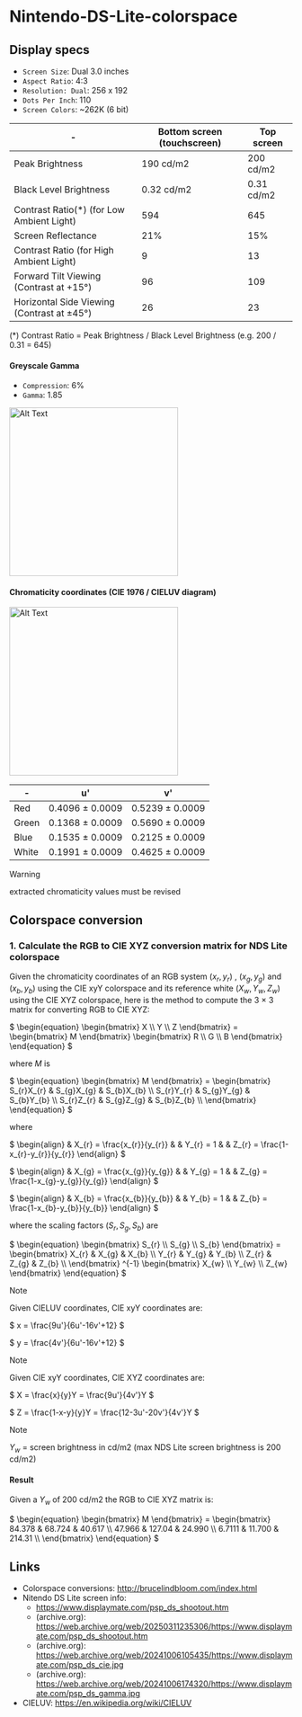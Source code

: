 # Nintendo-DS-Lite-colorspace

## Display specs

- `Screen Size`: Dual 3.0 inches
- `Aspect Ratio`: 4:3
- `Resolution: Dual`: 256 x 192
- `Dots Per Inch`: 110
- `Screen Colors`: ~262K (6 bit)

\- | Bottom screen (touchscreen) | Top screen
--- | --- | ---
Peak Brightness | 190 cd/m2 | 200 cd/m2
Black Level Brightness | 0.32 cd/m2 | 0.31 cd/m2
Contrast Ratio(*) (for Low Ambient Light) | 594 | 645
Screen Reflectance | 21% | 15%
Contrast Ratio (for High Ambient Light) | 9 | 13
Forward Tilt Viewing (Contrast at +15°) | 96 | 109
Horizontal Side Viewing (Contrast at ±45°) | 26 | 23

(*) Contrast Ratio = Peak Brightness / Black Level Brightness (e.g. 200 / 0.31 = 645)

#### Greyscale Gamma

- `Compression`: 6%
- `Gamma`: 1.85

<img src="https://github.com/user-attachments/assets/01df8029-a4dd-4669-b318-11a97e5951a3" alt="Alt Text" width="300">

#### Chromaticity coordinates (CIE 1976 / CIELUV diagram)
<img src="https://github.com/user-attachments/assets/61194e74-fbce-4f6c-84b4-1de8ea464c8c" alt="Alt Text" width="300">

\- | u' | v'
--- | --- | ---
Red | 0.4096 ± 0.0009 | 0.5239 ± 0.0009
Green | 0.1368 ± 0.0009 | 0.5690 ± 0.0009
Blue| 0.1535 ± 0.0009 | 0.2125 ± 0.0009
White| 0.1991 ± 0.0009 | 0.4625 ± 0.0009

> [!WARNING]
> extracted chromaticity values must be revised

## Colorspace conversion

### 1. Calculate the RGB to CIE XYZ conversion matrix for NDS Lite colorspace

Given the chromaticity coordinates of an RGB system $`(x_{r}, y_{r})`$ , $`(x_{g}, y_{g})`$ and $`(x_{b}, y_{b})`$ using the CIE xyY colorspace and its reference white $`(X_{w}, Y_{w}, Z_{w})`$ using the CIE XYZ colorspace, here is the method to compute the 3 × 3 matrix for converting RGB to CIE XYZ:

$`
\begin{equation}
    \begin{bmatrix}
        X \\ Y \\ Z
    \end{bmatrix}
    =
    \begin{bmatrix}
        M
    \end{bmatrix}
    \begin{bmatrix}
        R \\ G \\ B
    \end{bmatrix}
\end{equation}
`$

where $`M`$ is

$`
\begin{equation}
    \begin{bmatrix}
        M
    \end{bmatrix}
    =
    \begin{bmatrix}
        S_{r}X_{r} & S_{g}X_{g} & S_{b}X_{b} \\
        S_{r}Y_{r} & S_{g}Y_{g} & S_{b}Y_{b} \\
        S_{r}Z_{r} & S_{g}Z_{g} & S_{b}Z_{b} \\
    \end{bmatrix}
\end{equation}
`$

where

$`
\begin{align}
    & X_{r} = \frac{x_{r}}{y_{r}} &
    & Y_{r} = 1 &
    & Z_{r} = \frac{1-x_{r}-y_{r}}{y_{r}}
\end{align}
`$

$`
\begin{align}
    & X_{g} = \frac{x_{g}}{y_{g}} &
    & Y_{g} = 1 &
    & Z_{g} = \frac{1-x_{g}-y_{g}}{y_{g}}
\end{align}
`$

$`
\begin{align}
    & X_{b} = \frac{x_{b}}{y_{b}} &
    & Y_{b} = 1 &
    & Z_{b} = \frac{1-x_{b}-y_{b}}{y_{b}}
\end{align}
`$

where the scaling factors $`(S_{r}, S_{g}, S_{b})`$ are

$`
\begin{equation}
    \begin{bmatrix}
        S_{r} \\ S_{g} \\ S_{b}
    \end{bmatrix}
    =
    \begin{bmatrix}
        X_{r} & X_{g} & X_{b} \\
        Y_{r} & Y_{g} & Y_{b} \\
        Z_{r} & Z_{g} & Z_{b} \\
    \end{bmatrix}
    ^{-1}
    \begin{bmatrix}
        X_{w} \\ Y_{w} \\ Z_{w}
    \end{bmatrix}
\end{equation}
`$

> [!NOTE]
> Given CIELUV coordinates, CIE xyY coordinates are:
>
> $` x = \frac{9u'}{6u'-16v'+12} `$ 
> 
> $` y = \frac{4v'}{6u'-16v'+12} `$

> [!NOTE]
> Given CIE xyY coordinates, CIE XYZ coordinates are:
> 
> $` X = \frac{x}{y}Y = \frac{9u'}{4v'}Y `$
> 
> $` Z = \frac{1-x-y}{y}Y = \frac{12-3u'-20v'}{4v'}Y `$

> [!NOTE]
> $`Y_{w}`$ = screen brightness in cd/m2 (max NDS Lite screen brightness is 200 cd/m2)

#### Result

Given a $`Y_{w}`$ of 200 cd/m2 the RGB to CIE XYZ matrix is:

$`
\begin{equation}
    \begin{bmatrix}
        M
    \end{bmatrix}
    =
    \begin{bmatrix}
        84.378 & 68.724 & 40.617 \\
        47.966 & 127.04 & 24.990 \\
        6.7111 & 11.700 & 214.31 \\
    \end{bmatrix}
\end{equation}
`$

## Links
- Colorspace conversions: http://brucelindbloom.com/index.html
- Nitendo DS Lite screen info:
  - https://www.displaymate.com/psp_ds_shootout.htm
  - (archive.org): https://web.archive.org/web/20250311235306/https://www.displaymate.com/psp_ds_shootout.htm
  - (archive.org): https://web.archive.org/web/20241006105435/https://www.displaymate.com/psp_ds_cie.jpg
  - (archive.org): https://web.archive.org/web/20241006174320/https://www.displaymate.com/psp_ds_gamma.jpg
- CIELUV: https://en.wikipedia.org/wiki/CIELUV
